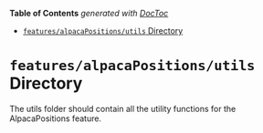<!-- START doctoc generated TOC please keep comment here to allow auto update -->
<!-- DON'T EDIT THIS SECTION, INSTEAD RE-RUN doctoc TO UPDATE -->

**Table of Contents** _generated with [DocToc](https://github.com/thlorenz/doctoc)_

- [`features/alpacaPositions/utils` Directory](#featuresalpacapositionsutils-directory)

<!-- END doctoc generated TOC please keep comment here to allow auto update -->

# `features/alpacaPositions/utils` Directory

The utils folder should contain all the utility functions for the AlpacaPositions feature.
